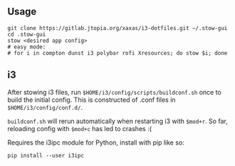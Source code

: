 ## Usage

    git clone https://gitlab.jtopia.org/xaxas/i3-dotfiles.git ~/.stow-gui
    cd .stow-gui
    stow <desired app config>
    # easy mode:
    # for i in compton dunst i3 polybar rofi Xresources; do stow $i; done

## i3

After stowing i3 files, run `$HOME/i3/config/scripts/buildconf.sh` once to
build the initial config. This is constructed of .conf files in `$HOME/i3/config/conf.d/`.

`buildconf.sh` will rerun automatically when restarting i3
with `$mod+r`. So far, reloading config with `$mod+c` has led to crashes :(

Requires the i3ipc module for Python, install with pip like so:

    pip install --user i3ipc
